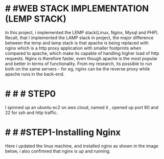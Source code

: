# # #WEB STACK IMPLEMENTATION (LEMP STACK)
In this project, i implemented the LEMP stack(Linux, Nginx, Mysql and PHP). Recall, that I implemented the LAMP stack in project, the major difference between the lemp and lamp stack is that apache is being replaced with nginx which is a http proxy application with smaller footprints when compared to apache, which make its capable of handling higher load of http requests. Nginx is therefore faster, even though apache is the most popular and better in terms of functionality. From my research, its possible to run both on the same servers - for eg, nginx can be the reverse proxy while apache runs in the back-end.


# # # # STEP0

I spinned up an ubuntu ec2 on aws cloud, named it , opened up port 80 and 22 for ssh and http traffic.

# # # #STEP1-Installing Nginx

Here i updated the linux machine, and installed nginx as shown in the image below, i also confimred that nginx is up and running.



